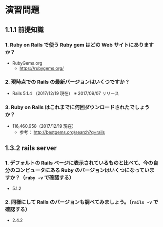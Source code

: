 # 演習問題
## 1.1.1 前提知識
### 1. Ruby on Rails で使う Ruby gem はどの Web サイトにありますか？
- RubyGems.org
    - https://rubygems.org/

### 2. 現時点での Rails の最新バージョンはいくつですか？
- Rails 5.1.4 （2017/12/19 現在） ※ 2017/09/07 リリース

### 3. Ruby on Rails はこれまでに何回ダウンロードされたでしょうか？
- 116,460,958（2017/12/19 現在）
    - 参考： http://bestgems.org/search?q=rails

## 1.3.2 rails server
### 1. デフォルトの Rails ページに表示されているものと比べて、今の自分のコンピュータにある Ruby のバージョンはいくつになっていますか？（`ruby -v` で確認する）
- 5.1.2

### 2. 同様にして Rails のバージョンも調べてみましょう。（`rails -v` で確認する）
- 2.4.2
